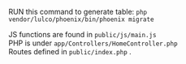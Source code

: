 RUN this command to generate table: `php vendor/lulco/phoenix/bin/phoenix migrate`

JS functions are found in `public/js/main.js` <br>
PHP is under `app/Controllers/HomeController.php` <br>
Routes defined in `public/index.php` .
